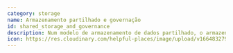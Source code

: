 ```yaml
---
category: storage
name: Armazenamento partilhado e governação
id: shared_storage_and_governance
description: Num modelo de armazenamento de dados partilhado, o armazenamento de dados é partilhado entre várias partes e, uma vez que a infraestrutura é partilhada, torna-se possível aplicar a governação em torno da retenção, acesso e destruição dos dados através de políticas incorporadas na estrutura dos próprios dados.
icon: https://res.cloudinary.com/helpful-places/image/upload/v1664832797/dtpr-icons/storage/cloud_gvkk5g.svg
---
```

